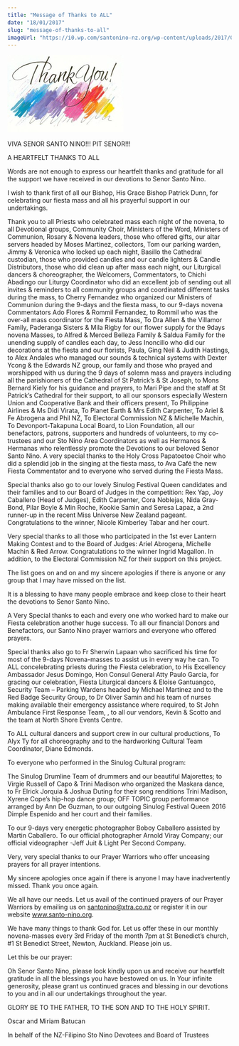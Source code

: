 ```yaml
---
title: "Message of Thanks to ALL"
date: "18/01/2017"
slug: "message-of-thanks-to-all"
imageUrl: "https://i0.wp.com/santonino-nz.org/wp-content/uploads/2017/01/f2f02dd1dd9aa493f1186fb3272f9592.jpg?resize=261%2C175"
---
```


![](assets\images\f2f02dd1dd9aa493f1186fb3272f9592.jpg)

VIVA SENOR SANTO NINO!!! PIT SENOR!!!

A HEARTFELT THANKS TO ALL

Words are not enough to express our heartfelt thanks and gratitude for all the support we have received in our devotions to Senor Santo Nino.

I wish to thank first of all our Bishop, His Grace Bishop Patrick Dunn, for celebrating our fiesta mass and all his prayerful support in our undertakings.

Thank you to all Priests who celebrated mass each night of the novena, to all Devotional groups, Community Choir, Ministers of the Word, Ministers of Communion, Rosary & Novena leaders, those who offered gifts, our altar servers headed by Moses Martinez, collectors, Tom our parking warden, Jimmy & Veronica who locked up each night, Basillo the Cathedral custodian, those who provided candles and our candle lighters & Candle Distributors, those who did clean up after mass each night, our Liturgical dancers & choreographer, the Welcomers, Commentators, to Chichi Abadingo our Liturgy Coordinator who did an excellent job of sending out all invites & reminders to all community groups and coordinated different tasks during the mass, to Cherry Fernandez who organized our Ministers of Communion during the 9-days and the fiesta mass, to our 9-days novena Commentators Ado Flores & Rommil Fernandez, to Rommil who was the over-all mass coordinator for the Fiesta Mass, To Dra Allen & the Villamor Family, Paderanga Sisters & Mila Rigby for our flower supply for the 9days novena Masses, to Alfred & Merced Belleza Family & Saldua Family for the unending supply of candles each day, to Jess Inoncillo who did our decorations at the fiesta and our florists, Paula, Ging Neil & Judith Hastings, to Alex Andales who managed our sounds & technical systems with Dexter Ycong & the Edwards NZ group, our family and those who prayed and worshipped with us during the 9 days of solemn mass and prayers including all the parishioners of the Cathedral of St Patrick’s & St Joseph, to Mons Bernard Kiely for his guidance and prayers, to Mari Pipe and the staff at St Patrick’s Cathedral for their support, to all our sponsors especially Western Union and Cooperative Bank and their officers present, To Philippine Airlines & Ms Didi Virata, To Planet Earth & Mrs Edith Carpenter, To Ariel & Fe Abrogena and Phil NZ, To Electoral Commission NZ & Michelle Machin, To Devonport-Takapuna Local Board, to Lion Foundation, all our benefactors, patrons, supporters and hundreds of volunteers, to my co-trustees and our Sto Nino Area Coordinators as well as Hermanos & Hermanas who relentlessly promote the Devotions to our beloved Senor Santo Nino. A very special thanks to the Holy Cross Papatoetoe Choir who did a splendid job in the singing at the fiesta mass, to Ava Café the new Fiesta Commentator and to everyone who served during the Fiesta Mass.

Special thanks also go to our lovely Sinulog Festival Queen candidates and their families and to our Board of Judges in the competition: Rex Yap, Joy Caballero (Head of Judges), Edith Carpenter, Cora Noblejas, Nida Gray-Bond, Pilar Boyle & Min Roche, Kookie Samin and Seresa Lapaz, a 2nd runner-up in the recent Miss Universe New Zealand pageant. Congratulations to the winner, Nicole Kimberley Tabar and her court.

Very special thanks to all those who participated in the 1st ever Lantern Making Contest and to the Board of Judges: Ariel Abrogena, Michelle Machin & Red Arrow. Congratulations to the winner Ingrid Magallon. In addition, to the Electoral Commission NZ for their support on this project.

The list goes on and on and my sincere apologies if there is anyone or any group that I may have missed on the list.

It is a blessing to have many people embrace and keep close to their heart the devotions to Senor Santo Nino.

A Very Special thanks to each and every one who worked hard to make our Fiesta celebration another huge success. To all our financial Donors and Benefactors, our Santo Nino prayer warriors and everyone who offered prayers.

Special thanks also go to Fr Sherwin Lapaan who sacrificed his time for most of the 9-days Novena-masses to assist us in every way he can. To ALL concelebrating priests during the Fiesta celebration, to His Excellency Ambassador Jesus Domingo, Hon Consul General Atty Paulo Garcia, for gracing our celebration, Fiesta Liturgical dancers & Eloise Gantuangco, Security Team – Parking Wardens headed by Michael Martinez and to the Red Badge Security Group, to Dr Oliver Samin and his team of nurses making available their emergency assistance where required, to St John Ambulance First Response Team, , to all our vendors, Kevin & Scotto and the team at North Shore Events Centre.

To ALL cultural dancers and support crew in our cultural productions, To Alyx Ty for all choreography and to the hardworking Cultural Team Coordinator, Diane Edmonds.

To everyone who performed in the Sinulog Cultural program:

The Sinulog Drumline Team of drummers and our beautiful Majorettes; to Virgie Russell of Capo & Trini Madison who organized the Maskara dance, to Fr Elrick Jorquia & Joshua Duting for their song renditions Trini Madison, Xyrene Cope’s hip-hop dance group; OFF TOPIC group performance arranged by Ann De Guzman, to our outgoing Sinulog Festival Queen 2016 Dimple Espenido and her court and their families.

To our 9-days very energetic photographer Boboy Caballero assisted by Martin Caballero. To our official photographer Arnold Viray Company; our official videographer -Jeff Juit & Light Per Second Company.

Very, very special thanks to our Prayer Warriors who offer unceasing prayers for all prayer intentions.

My sincere apologies once again if there is anyone I may have inadvertently missed. Thank you once again.

We all have our needs. Let us avail of the continued prayers of our Prayer Warriors by emailing us on santonino@xtra.co.nz or register it in our website www.santo-nino.org.

We have many things to thank God for. Let us offer these in our monthly novena-masses every 3rd Friday of the month 7pm at St Benedict’s church, #1 St Benedict Street, Newton, Auckland. Please join us.

Let this be our prayer:

Oh Senor Santo Nino, please look kindly upon us and receive our heartfelt gratitude in all the blessings you have bestowed on us. In Your infinite generosity, please grant us continued graces and blessing in our devotions to you and in all our undertakings throughout the year.

GLORY BE TO THE FATHER, TO THE SON AND TO THE HOLY SPIRIT.

Oscar and Miriam Batucan

In behalf of the NZ-Filipino Sto Nino Devotees and Board of Trustees